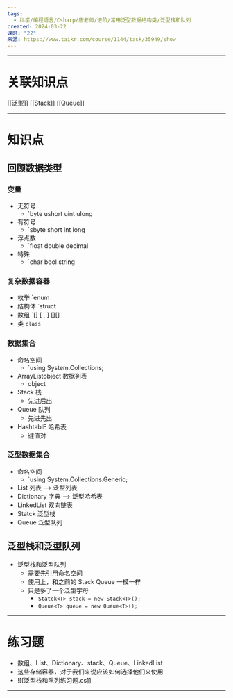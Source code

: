 ```yaml
---
tags:
  - 科学/编程语言/Csharp/唐老师/进阶/常用泛型数据结构类/泛型栈和队列
created: 2024-03-22
课时: "22"
来源: https://www.taikr.com/course/1144/task/35949/show
---
```


---
# 关联知识点

[[泛型]] [[Stack]]  [[Queue]]

---
# 知识点

## 回顾数据类型

### 变量

- 无符号
	- `byte ushort uint ulong
- 有符号
	- `sbyte short int long
- 浮点数
	- `float double decimal
- 特殊
	- `char bool string
### 复杂数据容器

- 枚举 `enum
- 结构体 `struct
- 数组 `[] [ , ] [][]
- 类 `class`
### 数据集合

- 命名空间
	- `using System.Collections;
- ArrayListobject 数据列表
	- object
- Stack 栈 
	- 先进后出
- Queue 队列 
	- 先进先出
- HashtablE 哈希表 
	- 键值对
### 泛型数据集合

- 命名空间
	- `using System.Collections.Generic;
- List 列表 ——> 泛型列表
- Dictionary 字典 ——> 泛型哈希表
- LinkedList 双向链表
- Statck 泛型栈
- Queue  泛型队列
## 泛型栈和泛型队列

- 泛型栈和泛型队列
	- 需要先引用命名空间
	- 使用上，和之前的 Stack Queue 一模一样
	- 只是多了一个泛型字母
		- `Statck<T> stack = new Stack<T>();`
		- `Queue<T> queue = new Queue<T>();`

---
# 练习题

- 数组、List、Dictionary、stack、Queue、LinkedList
- 这些存储容器，对于我们来说应该如何选择他们来使用
- ![[泛型栈和队列练习题.cs]]

---


